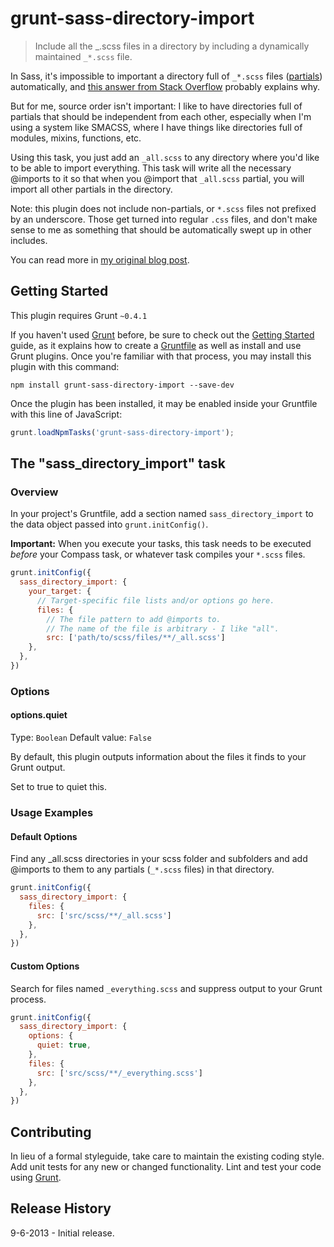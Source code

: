 # grunt-sass-directory-import

> Include all the _.scss files in a directory by including a dynamically maintained `_*.scss` file.

In Sass, it's impossible to important a directory full of `_*.scss` files ([partials](http://sass-lang.com/docs/yardoc/file.SASS_REFERENCE.html#partials)) automatically, and [this answer from Stack Overflow](http://stackoverflow.com/a/4779432/399077) probably explains why.

But for me, source order isn't important: I like to have directories full of partials that should be independent from each other, especially when I'm using a system like SMACSS, where I have things like directories full of modules, mixins, functions, etc.

Using this task, you just add an `_all.scss` to any directory where you'd like to be able to import everything. This task will write all the necessary @imports to it so that when you @import that `_all.scss` partial, you will import all other partials in the directory.

Note: this plugin does not include non-partials, or `*.scss` files not prefixed by an underscore. Those get turned into regular `.css` files, and don't make sense to me as something that should be automatically swept up in other includes.

You can read more in [my original blog post](http://nateeagle.com/2013/03/30/import-a-whole-directory-with-sass-using-grunt/).

## Getting Started
This plugin requires Grunt `~0.4.1`

If you haven't used [Grunt](http://gruntjs.com/) before, be sure to check out the [Getting Started](http://gruntjs.com/getting-started) guide, as it explains how to create a [Gruntfile](http://gruntjs.com/sample-gruntfile) as well as install and use Grunt plugins. Once you're familiar with that process, you may install this plugin with this command:

```shell
npm install grunt-sass-directory-import --save-dev
```

Once the plugin has been installed, it may be enabled inside your Gruntfile with this line of JavaScript:

```js
grunt.loadNpmTasks('grunt-sass-directory-import');
```

## The "sass_directory_import" task

### Overview
In your project's Gruntfile, add a section named `sass_directory_import` to the data object passed into `grunt.initConfig()`.

**Important:** When you execute your tasks, this task needs to be executed *before* your Compass task, or whatever task compiles your `*.scss` files.

```js
grunt.initConfig({
  sass_directory_import: {
    your_target: {
      // Target-specific file lists and/or options go here.
      files: {
        // The file pattern to add @imports to.
        // The name of the file is arbitrary - I like "all".
        src: ['path/to/scss/files/**/_all.scss']
    },
  },
})
```

### Options

#### options.quiet
Type: `Boolean`
Default value: `False`

By default, this plugin outputs information about the files it finds to your Grunt output.

Set to true to quiet this.

### Usage Examples

#### Default Options
Find any _all.scss directories in your scss folder and subfolders and add @imports to them to any partials (`_*.scss` files) in that directory.

```js
grunt.initConfig({
  sass_directory_import: {
    files: {
      src: ['src/scss/**/_all.scss']
    },
  },
})
```

#### Custom Options
Search for files named `_everything.scss` and suppress output to your Grunt process.

```js
grunt.initConfig({
  sass_directory_import: {
    options: {
      quiet: true,
    },
    files: {
      src: ['src/scss/**/_everything.scss']
    },
  },
})
```

## Contributing
In lieu of a formal styleguide, take care to maintain the existing coding style. Add unit tests for any new or changed functionality. Lint and test your code using [Grunt](http://gruntjs.com/).

## Release History
9-6-2013 - Initial release.
